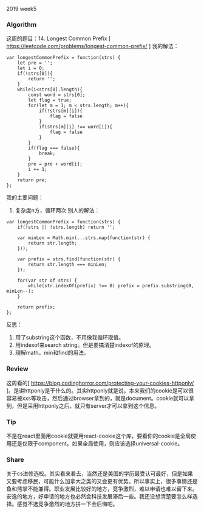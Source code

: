 2019 week5 
### Algorithm
这周的题目：14. Longest Common Prefix [ https://leetcode.com/problems/longest-common-prefix/ ]
我的解法：
```
var longestCommonPrefix = function(strs) {
    let pre = '';
    let i = 0;
    if(!strs[0]){
        return '';
    }
    while(i<strs[0].length){
        const word = strs[0];
        let flag = true;
        for(let m = 1; m < strs.length; m++){
            if(!strs[m][i]){
                flag = false
            }
            if(strs[m][i] !== word[i]){
                flag = false
            }
        }
        if(flag === false){
            break;
        }
        pre = pre + word[i];
        i += 1;
    }
    return pre;
};
```
我的主要问题：
1. 复杂度n方，循环两次
别人的解法：
```
var longestCommonPrefix = function(strs) {
    if(!strs || !strs.length) return '';
    
    var minLen = Math.min(...strs.map(function(str) {
        return str.length;
    }));
    
    var prefix = strs.find(function(str) {
        return str.length === minLen;
    });
    
    for(var str of strs) {
        while(str.indexOf(prefix) !== 0) prefix = prefix.substring(0, minLen--);
    }
    
    return prefix;
};
```
反思：
1. 用了substring这个函数，不用像我循环取值。
2. 用indexof来search string。但是要搞清楚indexof的原理。
3. 理解math。min和find的用法。

### Review
这周看的[ https://blog.codinghorror.com/protecting-your-cookies-httponly/ ]。是讲httponly是干什么的。其实httponly就是说，本来我们的cookie是可以很容易被xxs等攻击，然后通过browser拿到的，就是document。cookie就可以拿到，但是采用httponly之后，就只有server才可以拿到这个信息。

### Tip
不是在react里面用cookie就要用react-cookie这个库，要看你的cookie是全局使用还是仅限于component。如果全局使用，则应该选择universal-cookie。

### Share
关于cs进修选校。其实看来看去，当然还是美国的学历最受认可最好，但是如果又要考虑移民，可能什么加拿大之类的又会更有优势。所以事实上，很多事情还是鱼和熊掌不能兼得。职业发展比较好的地方，竞争激烈，难以申请也难以留下来。安逸的地方，好申请的地方也必然会科技发展滞后一些。我还没想清楚要怎么样选择。感觉不选竞争激烈的地方拼一下会后悔吧。

